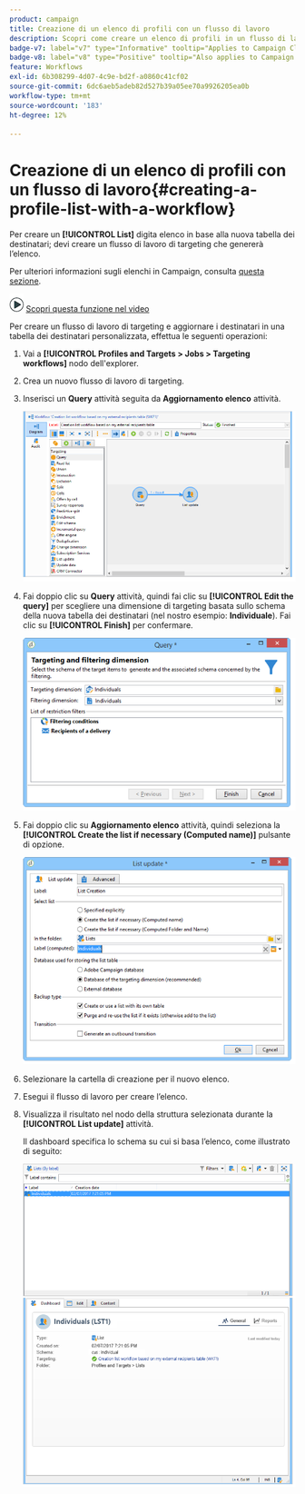 ```yaml
---
product: campaign
title: Creazione di un elenco di profili con un flusso di lavoro
description: Scopri come creare un elenco di profili in un flusso di lavoro
badge-v7: label="v7" type="Informative" tooltip="Applies to Campaign Classic v7"
badge-v8: label="v8" type="Positive" tooltip="Also applies to Campaign v8"
feature: Workflows
exl-id: 6b308299-4d07-4c9e-bd2f-a0860c41cf02
source-git-commit: 6dc6aeb5adeb82d527b39a05ee70a9926205ea0b
workflow-type: tm+mt
source-wordcount: '183'
ht-degree: 12%

---
```


# Creazione di un elenco di profili con un flusso di lavoro{#creating-a-profile-list-with-a-workflow}



Per creare un **[!UICONTROL List]** digita elenco in base alla nuova tabella dei destinatari; devi creare un flusso di lavoro di targeting che genererà l’elenco.

Per ulteriori informazioni sugli elenchi in Campaign, consulta [questa sezione](../../platform/using/creating-and-managing-lists.md#about-lists-in-adobe-campaign).

![](assets/do-not-localize/how-to-video.png) [Scopri questa funzione nel video](../../platform/using/creating-and-managing-lists.md#create-list-in-a-wf-video)

Per creare un flusso di lavoro di targeting e aggiornare i destinatari in una tabella dei destinatari personalizzata, effettua le seguenti operazioni:

1. Vai a **[!UICONTROL Profiles and Targets > Jobs > Targeting workflows]** nodo dell&#39;explorer.
1. Crea un nuovo flusso di lavoro di targeting.
1. Inserisci un **Query** attività seguita da **Aggiornamento elenco** attività.

   ![](assets/mapping_create_list_workflow01.png)

1. Fai doppio clic su **Query** attività, quindi fai clic su **[!UICONTROL Edit the query]** per scegliere una dimensione di targeting basata sullo schema della nuova tabella dei destinatari (nel nostro esempio: **Individuale**). Fai clic su **[!UICONTROL Finish]** per confermare.

   ![](assets/mapping_create_list_workflow03.png)

1. Fai doppio clic su **Aggiornamento elenco** attività, quindi seleziona la **[!UICONTROL Create the list if necessary (Computed name)]** pulsante di opzione.

   ![](assets/mapping_create_list_workflow02.png)

1. Selezionare la cartella di creazione per il nuovo elenco.
1. Esegui il flusso di lavoro per creare l’elenco.
1. Visualizza il risultato nel nodo della struttura selezionata durante la **[!UICONTROL List update]** attività.

   Il dashboard specifica lo schema su cui si basa l’elenco, come illustrato di seguito:

   ![](assets/mapping_list_view.png)
